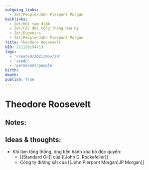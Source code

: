 ```yaml
---
outgoing_links:
  - Zet/People/John Pierpont Morgan
backlinks:
  - Zet/Hội tam điểm
  - Zet/Các đời tổng thống Hoa Kỳ
  - Zet/Eugenics
  - Zet/People/John Pierpont Morgan
title: Theodore Roosevelt
UID: 211120154713
tags:
  - 'created/2021/Nov/20'
  - 'seed🥜'
  - 'permanent/people'
birth: 
death: 
publish: True
---
```

# Theodore Roosevelt

## Notes:


## Ideas & thoughts:
- Khi làm tổng thống, ông tiến hành xóa bỏ độc quyền:
	- [[Standard Oil]] của [[John D. Rockefeller]]
	- Công ty đường sắt của [[John Pierpont Morgan|JP Morgan]]